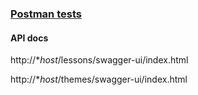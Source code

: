 ### [Postman tests](https://www.postman.com/altimetry-engineer-24709017/workspace/crud-app-testing/collection/26452382-30782453-ce66-4477-a158-c1a62731534a?action=share&creator=26452382)

#### API docs

http://**host*/lessons/swagger-ui/index.html

http://**host*/themes/swagger-ui/index.html
